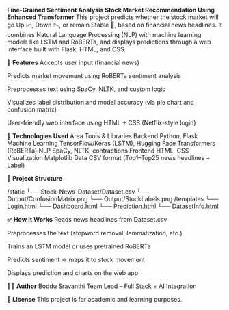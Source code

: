 **Fine-Grained Sentiment Analysis  Stock Market Recommendation Using Enhanced Transformer**
This project predicts whether the stock market will go Up 📈, Down 📉, or remain Stable 🔁, based on financial news headlines. It combines Natural Language Processing (NLP) with machine learning models like LSTM and RoBERTa, and displays predictions through a web interface built with Flask, HTML, and CSS.

**🧠 Features**
 Accepts user input (financial news)

 Predicts market movement using RoBERTa sentiment analysis

 Preprocesses text using SpaCy, NLTK, and custom logic

 Visualizes label distribution and model accuracy (via pie chart and confusion matrix)

 User-friendly web interface using HTML + CSS (Netflix-style login)

**🧩 Technologies Used**
Area	            Tools & Libraries
Backend	            Python, Flask
Machine Learning	TensorFlow/Keras (LSTM), Hugging Face Transformers (RoBERTa)
NLP	                SpaCy, NLTK, contractions
Frontend	        HTML, CSS
Visualization	    Matplotlib
Data            	CSV format (Top1–Top25 news headlines + Label)

**📂 Project Structure**

/static
  └── Stock-News-Dataset/Dataset.csv
  └── Output/ConfusionMatrix.png
  └── Output/StockLabels.png
/templates
  └── Login.html
  └── Dashboard.html
  └── Prediction.html
  └── DatasetInfo.html

**✅ How It Works**
Reads news headlines from Dataset.csv

Preprocesses the text (stopword removal, lemmatization, etc.)

Trains an LSTM model or uses pretrained RoBERTa

Predicts sentiment → maps it to stock movement

Displays prediction and charts on the web app




**👩‍💻 Author**
Boddu Sravanthi
Team Lead – Full Stack + AI Integration


**📃 License**
This project is for academic and learning purposes.
